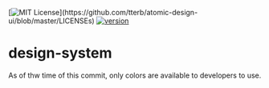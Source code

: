 [![MIT License](https://img.shields.io/apm/l/atomic-design-ui.svg?)](https://github.com/tterb/atomic-design-ui/blob/master/LICENSEs) [![version](https://badgen.net/badge/version/1.0.2/orange)](https://badgen.net/badge/version/1.0.2/orange)
# design-system

As of thw time of this commit, only colors are available to developers to use.
